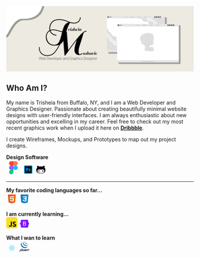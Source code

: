
<img src="images/GitHub-Banner.jpg" alt="Trisheia-Moshaire-Banner" title="GitHub-Banner">

## Who Am I?
My name is Trisheia from Buffalo, NY, and I am a Web Developer and Graphics Designer. Passionate about creating beautifully minimal website designs with user-friendly interfaces. I am always enthusiastic about new opportunities and excelling in my career. Feel free to check out my most recent graphics work when I upload it here on **[Dribbble](http://dribbble.com)**.


I create Wireframes, Mockups, and Prototypes to map out my project designs. 
<br>

**Design Software**
<br>
<img src="images/icons/figma-1.png" width="40" alt="figma" title="figma">
<img src="images/icons/photoshop.png" width="30" alt="photoshop" title="photoshop">
<img src="images/icons/github.png" width="30" alt="github" title="github">
<hr>

**My favorite coding languages so far...**
<br>
<img src="images/icons/html5.png" width="30" alt="html5" title="html5"> 
<img src="images/icons/css3.png" width="30" alt="css3" title="css3">

**I am currently learning...**
<br>
<img src="images/icons/javascript.png" width="30" alt="javascript" title="javascript">
<img src="images/icons/bootstrap.png" width="30" alt="bootstrap-4" title="bootstrap-4">

**What I wan to learn**
<br>
<img src="images/icons/react.svg" width="30" alt="react-icon" title="react-icon">
<img src="images/icons/j-query.png" width="30" alt="jQuery-icon" title="jQuery-icon">


